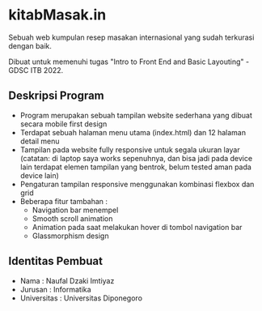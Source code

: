 # kitabMasak.in
Sebuah web kumpulan resep masakan internasional yang sudah terkurasi dengan baik.

Dibuat untuk memenuhi tugas "Intro to Front End and Basic Layouting" - GDSC ITB 2022.

## Deskripsi Program
- Program merupakan sebuah tampilan website sederhana yang dibuat secara mobile first design
- Terdapat sebuah halaman menu utama (index.html) dan 12 halaman detail menu
- Tampilan pada website fully responsive untuk segala ukuran layar 
(catatan: di laptop saya works sepenuhnya, dan bisa jadi pada device lain terdapat elemen tampilan yang bentrok, belum tested aman pada device lain)
- Pengaturan tampilan responsive menggunakan kombinasi flexbox dan grid
- Beberapa fitur tambahan :
  - Navigation bar menempel
  - Smooth scroll animation
  - Animation pada saat melakukan hover di tombol navigation bar
  - Glassmorphism design

## Identitas Pembuat
- Nama : Naufal Dzaki Imtiyaz
- Jurusan : Informatika
- Universitas : Universitas Diponegoro
